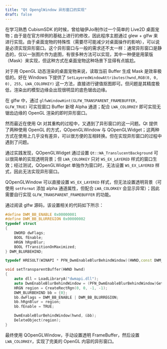 ```yaml
---
title: "Qt OpenglWindow 异形窗口的实现"
draft: false
---
```


在学习熟悉 CubismSDK 的时候，曾给轴伊Joi制作过一个简单的 Live2D 桌面宠物；由于是在官方样例的基础上进行的修改，因此程序主题通过 glew + glfw 来进行实现。由于桌面宠物的特殊性（需要尽可能减少对桌面操作的影响），可以说是必须实现异形窗口。这个异形窗口与一般的需求还不太一样：通常异形窗口是静态的，仅以一张图片作为底图，有很多种方法可以实现，其中一种便是用蒙版（Mask）来实现，但这种方式在桌面宠物这种场景下显得有点尴尬。

对于用 OpenGL 动态渲染的桌面宠物来说，读取当前 Buffer 生成 Mask 是效率极低的。好在 Windows 下提供了 `SetLayeredWindowAttributes(hwnd,RGB(0, 0, 0), 255, LWA_COLORKEY)` 这一方法，直接进行键值抠图即可。但问题是其精度极低，渲染出的模型边缘会出现很明显的底色锯齿边缘。

在 glfw 中，通过 `glfwWindowHint(GLFW_TRANSPARENT_FRAMEBUFFER, GLFW_TRUE)` 可实现窗口 Buffer 新增 Alpha 通道；配合 `LWA_COLORKEY` 即可实现无锯齿边缘的 OpenGL 渲染的即时异形窗口。

然而最近在使用 Qt 对其重构的过程中，又遇到了异形窗口的这一问题。Qt 提供了两种使用 OpenGL 的方式，QOpenGLWindow 与 QOpenGLWidget；这两种方式在使用上几乎没有差异，可以很方便的互相转换。但在实现异形窗口的过程中遇到了问题。

通过实践发现，QOpenGLWidget 通过设置 `Qt::WA_TranslucentBackground` 可以很简单的实现透明背景；但 `LWA_COLORKEY` 只对 `WS_EX_LAYERED` 样式的窗口生效；经过测试，QOpenGLWidget 单独作为窗口时，无法设置 `WS_EX_LAYERED` 样式，因此无法实现异形窗口。

QOpenGLWindow 可以直接设置 `WS_EX_LAYERED` 样式，但无法设置透明背景（可使用 `setFormat` 添加 alpha 通道属性，但配合 `LWA_COLORKEY` 会显示异常）；因此需要自行实现 `GLFW_TRANSPARENT_FRAMEBUFFER` 的功能。

通过阅读 glfw 源码，该设置相关的代码如下所示：

```cpp
#define DWM_BB_ENABLE 0x00000001
#define DWM_BB_BLURREGION 0x00000002
typedef struct
{
    DWORD dwFlags;
    BOOL fEnable;
    HRGN hRgnBlur;
    BOOL fTransitionOnMaximized;
} DWM_BLURBEHIND;

typedef HRESULT(WINAPI * PFN_DwmEnableBlurBehindWindow)(HWND,const DWM_BLURBEHIND*);

void setTransparentBuffer(HWND hwnd)
{
    auto dll = LoadLibraryA("dwmapi.dll");
    auto DwmEnableBlurBehindWindow = (PFN_DwmEnableBlurBehindWindow)GetProcAddress((HMODULE) dll, "DwmEnableBlurBehindWindow");
    HRGN region = CreateRectRgn(0, 0, -1, -1);
    DWM_BLURBEHIND bb = {0};
    bb.dwFlags = DWM_BB_ENABLE | DWM_BB_BLURREGION;
    bb.hRgnBlur = region;
    bb.fEnable = TRUE;

    DwmEnableBlurBehindWindow(hwnd, &bb);
    DeleteObject(region);
}
```

最终使用 QOpenGLWindow，手动设置透明 FrameBuffer，然后设置 `LWA_COLORKEY`，实现了完美的 OpenGL 内容的异形窗口。
